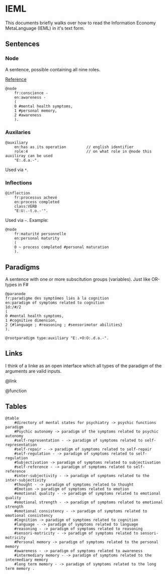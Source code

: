 # IEML

This documents briefly walks over how to read the Information Economy MetaLanguage (IEML) in it's text form.

## Sentences

### Node

A sentence, possible containing all nine roles.

[Reference](https://intlekt.io/phrases/)

```
@node
    fr:conscience -
    en:awareness -
    (
    0 #mental health symptoms,
    1 #personal memory,
    2 #awareness
    ).
```

### Auxilaries

```
@auxiliary 
	en:has as its operation         // english identifier
	role:4                          // on what role in @node this auxiliray can be used
	"E:.d.a.-".
```

Used via `*`.

### Inflections

```
@inflection 
	fr:processus achevé
	en:process completed
    class:VERB
	"E:U:.-t.o.-'".
```

Used via `~`. Example:

```
@node
	fr:maturité personnelle
	en:personal maturity
	(
	0 ~ process completed #personal maturation
	).

```

## Paradigms

A sentence with one or more subscitution groups (variables). Just like OR-types in F#

```ieml
@paranode
fr:paradigme des symptômes liés à la cognition
en:paradigm of symptoms related to cognition
1d:/#/2
(
0 #mental health symptoms,
1 #cognitive dimension,
2 {#language ; #reasoning ; #sensorimotor abilities}
).
```

```
@rootparadigm type:auxiliary "E:.+O:O:.d.a.-".
```

## Links

I think of a linke as an open interface which all types of the paradigm of the arguments are valid inputs.

@link

@function 

## Tables

```
@table
    #directory of mental states for psychiatry -> psychic functions paradigm
    #Psychic autonomy -> paradigm of the symptoms related to psychic autonomy
    #self-representation - -> paradigm of symptoms related to self-representation
    #self-repair - -> paradigm of symptoms related to self-repair
    #self-regulation - -> paradigm of symptoms related to self-regulation
    #Subjectivation -> paradigm of symptoms related to subjectivation
    #self-reference - -> paradigm of symptoms related to self-reference
    #inter-subjectivity - -> paradigm of symptoms related to the inter-subjectivity
    #thought - -> paradigm of symptoms related to thought
    #Emotion -> paradigm of symptoms related to emotion 
    #emotional quality - -> paradigm of symptoms related to emotional quality
    #emotional strength - -> paradigm of symptoms related to emotional strength
    #emotional consistency - -> paradigm of symptoms related to emotional consistency
    #Cognition -> paradigm of symptoms related to cognition
    #language - -> paradigm of symptoms related to language
    #reasoning - -> paradigm of symptoms related to reasoning
    #sensori-motricity - -> paradigm of symptoms related to sensori-motricity
    #Personal memory -> paradigm of symptoms related to the personal memory
    #awareness - -> paradigm of symptoms related to awareness
    #intermediary memory - -> paradigm of symptoms related to the intermediary memory
    #long term memory - -> paradigm of symptoms related to the long term memory .
```